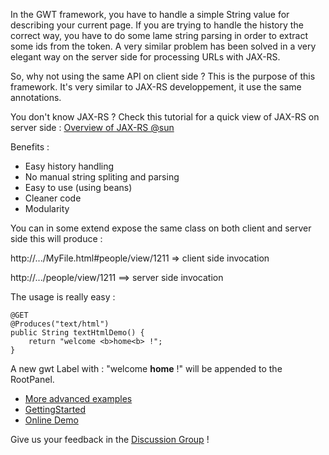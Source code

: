 In the GWT framework, you have to handle a simple String value for describing your current page. If you are trying to handle the history the correct way, you have to do some lame string parsing in order to extract some ids from the token. A very similar problem has been solved in a very elegant way on the server side for processing URLs with JAX-RS.

So, why not using the same API on client side ? This is the purpose of this framework.
It's very similar to JAX-RS developpement, it use the same annotations.

You don't know JAX-RS ? Check this tutorial for a quick view of JAX-RS on server side : [Overview of JAX-RS @sun](http://wikis.sun.com/display/Jersey/Overview+of+JAX-RS+1.0+Features)

Benefits :
  * Easy history handling
  * No manual string spliting and parsing
  * Easy to use (using beans)
  * Cleaner code
  * Modularity


You can in some extend expose the same class on both client and server side this will produce :

http://.../MyFile.html#people/view/1211 => client side invocation

http://.../people/view/1211 ==> server side invocation

The usage is really easy :
```
@GET
@Produces("text/html")
public String textHtmlDemo() {
	return "welcome <b>home<b> !";
}
```
A new gwt Label with : "welcome **home** !" will be appended to the RootPanel.

  * [More advanced examples](Examples.md)
  * [GettingStarted](GettingStarted.md)
  * [Online Demo](http://restful-gwt.googlecode.com/svn/trunk/RestfulGwtDemo/demo/RestfulGwtDemo.html)

Give us your feedback in the [Discussion Group](http://groups.google.com/group/restful-gwt-discuss) !